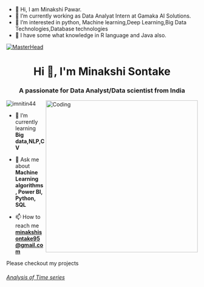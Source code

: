 - 👋 Hi, I am Minakshi Pawar.
- 🌱 I’m currently working as Data Analyat Intern at Gamaka AI Solutions.
- 👀 I’m interested in python, Machine learning,Deep Learning,Big Data Technologies,Database technologies 
- 💞️ I have some what knowledge in R language and Java also.


<!---
minakshisontake/minakshisontake is a ✨ special ✨ repository because its `README.md` (this file) appears on your GitHub profile.
You can click the Preview link to take a look at your changes.
--->
[![MasterHead](https://visme.co/blog/wp-content/uploads/2020/06/animated-interactive-infographics-header-wide.gif)](https://imnitin44.io)
<h1 align="center">Hi 👋, I'm Minakshi Sontake</h1>
<h3 align="center">A passionate for Data Analyst/Data scientist from India</h3>
<img align="right" alt="Coding" width="400" src="https://www.mygo.ge/uploads/blog/1584023795.jpg">

<p align="left"> <img src="https://komarev.com/ghpvc/?username=imnitin44&label=Profile%20views&color=0e75b6&style=flat" alt="imnitin44" /> </p>



- 🌱 I’m currently learning **Big data,NLP,CV**

- 💬 Ask me about **Machine Learning algorithms, Power BI, Python, SQL**

- 📫 How to reach me **minakshisontake95@gmail.com**




Please checkout my projects
###### [Analysis of Time series ](https://github.com/minakshisontake/EDA-File)


